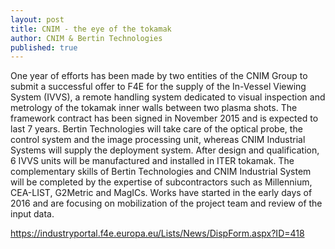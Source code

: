 ```yaml
---
layout: post
title: CNIM - the eye of the tokamak
author: CNIM & Bertin Technologies
published: true
---
```


One year of efforts has been made by two entities of the CNIM Group to submit a successful offer to F4E for the supply of the In-Vessel Viewing System (IVVS), a remote handling system dedicated to visual inspection and metrology of the tokamak inner walls between two plasma shots. The framework contract has been signed in November 2015 and is expected to last 7 years. Bertin Technologies will take care of the optical probe, the control system and the image processing unit, whereas CNIM Industrial Systems will supply the deployment system. After design and qualification, 6 IVVS units will be manufactured and installed in ITER tokamak. The complementary skills of Bertin Technologies and CNIM Industrial System will be completed by the expertise of subcontractors such as Millennium, CEA-LIST, G2Metric and MagICs. Works have started in the early days of 2016 and are focusing on mobilization of the project team and review of the input data.

<a href="https://industryportal.f4e.europa.eu/Lists/News/DispForm.aspx?ID=418" target="_blank">https://industryportal.f4e.europa.eu/Lists/News/DispForm.aspx?ID=418</a>

